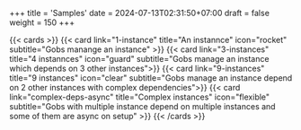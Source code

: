 +++
title = 'Samples'
date = 2024-07-13T02:31:50+07:00
draft = false
weight = 150
+++

{{< cards >}}
  {{< card link="1-instance" title="An instannce" icon="rocket" subtitle="Gobs manange an instance" >}}
  {{< card link="3-instances" title="4 instannces" icon="guard" subtitle="Gobs manage an instance which depends on 3 other instances">}}
  {{< card link="9-instances" title="9 instances" icon="clear" subtitle="Gobs manage an instance depend on 2 other instances with complex dependencies">}}
  {{< card link="complex-deps-async" title="Complex instances" icon="flexible" subtitle="Gobs with multiple instance depend on multiple instances and some of them are async on setup" >}}
{{< /cards >}}
